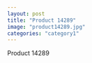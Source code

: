 ```yaml
---
layout: post
title: "Product 14289"
image: "product14289.jpg"
categories: "category1"
---
```

Product 14289
